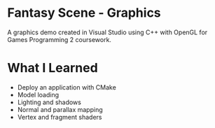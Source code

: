 # Fantasy Scene - Graphics

A graphics demo created in Visual Studio using C++ with OpenGL for Games Programming 2 coursework.

# What I Learned

* Deploy an application with CMake
* Model loading
* Lighting and shadows
* Normal and parallax mapping
* Vertex and fragment shaders
